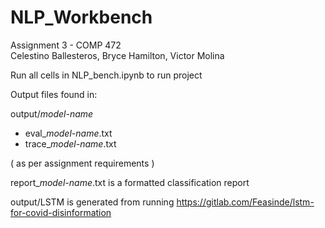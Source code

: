 # NLP_Workbench

Assignment 3 - COMP 472  
Celestino Ballesteros, Bryce Hamilton, Victor Molina

Run all cells in NLP_bench.ipynb to run project

Output files found in:

output/*model-name*

- eval_*model-name*.txt
- trace_*model-name*.txt

( as per assignment requirements ) 

report_*model-name*.txt is a formatted classification report 

output/LSTM is generated from running https://gitlab.com/Feasinde/lstm-for-covid-disinformation
